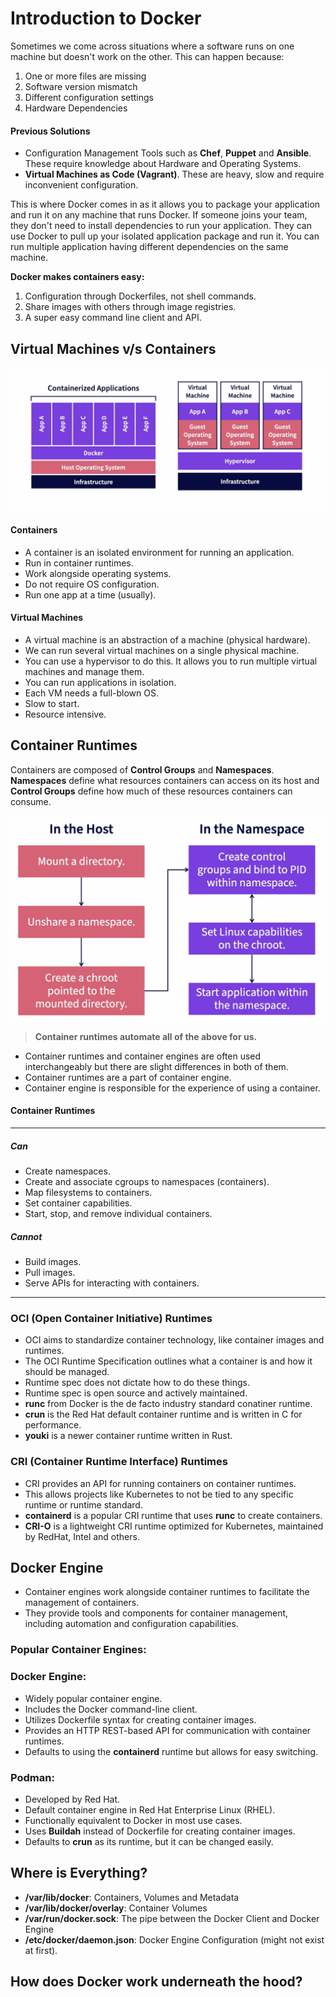 # Introduction to Docker

Sometimes we come across situations where a software runs on one machine but doesn't work on the other. This can happen because:

1. One or more files are missing
2. Software version mismatch
3. Different configuration settings
4. Hardware Dependencies

#### Previous Solutions

- Configuration Management Tools such as **Chef**, **Puppet** and **Ansible**. These require knowledge about Hardware and Operating Systems.
- **Virtual Machines as Code (Vagrant)**. These are heavy, slow and require inconvenient configuration.

This is where Docker comes in as it allows you to package your application and run it on any machine that runs Docker. If someone joins your team, they don't need to install dependencies to run your application. They can use Docker to pull up your isolated application package and run it. You can run multiple application having different dependencies on the same machine.

**Docker makes containers easy:**
1. Configuration through Dockerfiles, not shell commands.
2. Share images with others through image registries.
3. A super easy command line client and API.

## Virtual Machines v/s Containers

![Containers are not smaller VMS](assets/vm-vs-container.png)

#### Containers

- A container is an isolated environment for running an application.
- Run in container runtimes.
- Work alongside operating systems.
- Do not require OS configuration.
- Run one app at a time (usually).

#### Virtual Machines

- A virtual machine is an abstraction of a machine (physical hardware).
- We can run several virtual machines on a single physical machine.
- You can use a hypervisor to do this. It allows you to run multiple virtual machines and manage them.
- You can run applications in isolation.
- Each VM needs a full-blown OS.
- Slow to start.
- Resource intensive.

## Container Runtimes

Containers are composed of **Control Groups** and **Namespaces**. **Namespaces** define what resources containers can access on its host and **Control Groups** define how much of these resources containers can consume.

![Life of a container](assets/creating-containers.png)

> **Container runtimes automate all of the above for us.**

- Container runtimes and container engines are often used interchangeably but there are slight differences in both of them.
- Container runtimes are a part of container engine.
- Container engine is responsible for the experience of using a container.

#### Container Runtimes
<hr />

##### Can

- Create namespaces.
- Create and associate cgroups to namespaces (containers).
- Map filesystems to containers.
- Set container capabilities.
- Start, stop, and remove individual containers.

##### Cannot

- Build images.
- Pull images.
- Serve APIs for interacting with containers.
<hr />

### OCI (Open Container Initiative) Runtimes

- OCI aims to standardize container technology, like container images and runtimes.
- The OCI Runtime Specification outlines what a container is and how it should be managed.
- Runtime spec does not dictate how to do these things.
- Runtime spec is open source and actively maintained.
- **runc** from Docker is the de facto industry standard conatiner runtime.
- **crun** is the Red Hat default container runtime and is written in C for performance.
- **youki** is a newer container runtime written in Rust.

### CRI (Container Runtime Interface) Runtimes

- CRI provides an API for running containers on container runtimes.
- This allows projects like Kubernetes to not be tied to any specific runtime or runtime standard.
- **containerd** is a popular CRI runtime that uses **runc** to create containers.
- **CRI-O** is a lightweight CRI runtime optimized for Kubernetes, maintained by RedHat, Intel and others.

## Docker Engine

- Container engines work alongside container runtimes to facilitate the management of containers.
- They provide tools and components for container management, including automation and configuration capabilities.

### Popular Container Engines:

### Docker Engine:
- Widely popular container engine.
- Includes the Docker command-line client.
- Utilizes Dockerfile syntax for creating container images.
- Provides an HTTP REST-based API for communication with container runtimes.
- Defaults to using the **containerd** runtime but allows for easy switching.

### Podman:
- Developed by Red Hat.
- Default container engine in Red Hat Enterprise Linux (RHEL).
- Functionally equivalent to Docker in most use cases.
- Uses **Buildah** instead of Dockerfile for creating container images.
- Defaults to **crun** as its runtime, but it can be changed easily.

## Where is Everything?
- **/var/lib/docker**: Containers, Volumes and Metadata
- **/var/lib/docker/overlay**: Container Volumes
- **/var/run/docker.sock**: The pipe between the Docker Client and Docker Engine
- **/etc/docker/daemon.json**: Docker Engine Configuration (might not exist at first).

## How does Docker work underneath the hood?